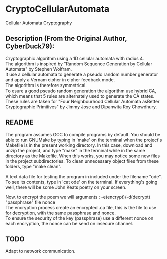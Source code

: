 # CryptoCellularAutomata
Cellular Automata Cryptography

## Description (From the Original Author, CyberDuck79):
Cryptographic algorithm using a 1D cellular automata with radius 4.\
The algorithm is inspired by "Random Sequence Generation by Cellular Automata" by Stephen Wolfram.\
It use a cellular automata to generate a pseudo random number generator and apply a Vernam cipher in cipher feedback mode.\
The algorithm is therefore symmetrical.\
To esure a good pseudo random generation the algorithm use hybrid CA, which means that 5 rules are alternately used to generate the CA states.\
These rules are taken for "Four Neighbourhood Cellular Automata asBetter Cryptographic Primitives" by Jimmy Jose and Dipanwita Roy Chowdhury.

## README
The program assumes GCC to compile programs by default. You should be able to run GNUMake by typing in 'make' on the terminal when the project's Makefile is in the present working directory. In this case, download and unzip the project, and type "make" in the terminal while in the same directory as the Makefile. When this works, you may notice some new files in the project subdirectories. To clean unnecessary object files from these folders, type "make clean".

A text data file for testing the program in included under the filename "ode". To see its contents, type in 'cat ode' on the terminal. If everything's going well, there will be some John Keats poetry on your screen.

Now, to encrypt the poem we will 
arguments : -e(encrypt)/-d(decrypt) "passphrase" file nonce\
The encryption process create an encrypted .ca file, this is the file to use for decryption, with the same passphrase and nonce.\
To ensure the security of the key (passphrase) use a different nonce on each encryption, the nonce can be send on insecure channel.

## TODO
Adapt to network communication.
